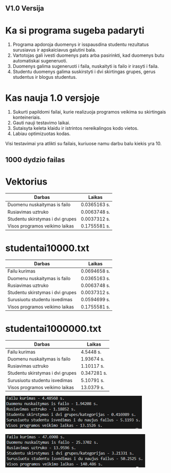 ## V1.0 Versija
# Ka si programa sugeba padaryti
1. Programa apdoroja duomenys ir isspausdina studentu rezultatus surusiavus ir apskaiciavus galutini bala.
2. Vartotojas gali ivesti duomenys pats arba pasirinkti, kad duomenys butu automatiskai sugeneruoti.
3. Duomenys galima sugeneruoti i faila, nuskaityti is failo ir irasyti i faila.
4. Studentu duomenys galima suskirstyti i dvi skirtingas grupes, gerus studentus ir blogus studentus.
# Kas nauja 1.0 versjoje
1. Sukurti papildomi failai, kurie realizuoja programos veikima su skirtingais konteineriais.
2. Gauti nauji testavimo laikai.
3. Sutaisyta keleta klaidu ir istrintos nereikalingos kodo vietos.
4. Labiau optimizuotas kodas.



Visi testavimai yra atlikti su failais, kuriuose namu darbu balu kiekis yra 10.

## 1000 dydzio failas
# Vektorius
|Darbas                          |Laikas      |
|--------------------------------|------------|
|Duomenu nuskaitymas is failo    |0.0365163 s.|
|Rusiavimas uztruko              |0.0063748 s.|
|Studentu skirstymas i dvi grupes|0.0037312 s.|
|Visos programos veikimo laikas  |0.1755581 s.|






# studentai10000.txt
|Darbas                          |Laikas      |
|--------------------------------|------------|
|Failu kurimas                   |0.0694658 s.|
|Duomenu nuskaitymas is failo    |0.0365163 s.|
|Rusiavimas uztruko              |0.0063748 s.|
|Studentu skirstymas i dvi grupes|0.0037312 s.|
|Surusiuotu studentu isvedimas   |0.0594699 s.|
|Visos programos veikimo laikas  |0.1755581 s.|



# studentai1000000.txt
|Darbas                          |Laikas      |
|--------------------------------|------------|
|Failu kurimas                   |4.5448 s.   |
|Duomenu nuskaitymas is failo    |1.93674 s.  |
|Rusiavimas uztruko              |1.10117 s.  |
|Studentu skirstymas i dvi grupes|0.347281 s. |
|Surusiuotu studentu isvedimas   |5.10791 s.  |
|Visos programos veikimo laikas  |13.0379 s.  |

![Nuotrauka testo su 1000000.txt failo rezultatu](image.png)

![Nuotrauka kurioje buvo kurta 9999999 x 10 (balu kiekio) failo dydis rezultatai](image-1.png)